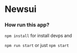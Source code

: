 # Newsui

### How run this app?

`npm install` for install devps and

`npm run start` or just `npm start`
